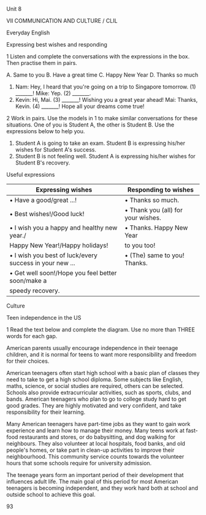Unit 8

VII COMMUNICATION AND CULTURE / CLIL

Everyday English

Expressing best wishes and responding

1 Listen and complete the conversations with the expressions in the box. Then practise them in pairs.

A. Same to you    B. Have a great time    C. Happy New Year    D. Thanks so much

1. Nam: Hey, I heard that you're going on a trip to Singapore tomorrow. (1) _______!
   Mike: Yep. (2) _______.
2. Kevin: Hi, Mai. (3) _______! Wishing you a great year ahead!
   Mai:   Thanks, Kevin. (4) _______! Hope all your dreams come true!

2 Work in pairs. Use the models in 1 to make similar conversations for these situations. One of you is Student A, the other is Student B. Use the expressions below to help you.

1. Student A is going to take an exam. Student B is expressing his/her wishes for Student A's success.
2. Student B is not feeling well. Student A is expressing his/her wishes for Student B's recovery.

Useful expressions

| Expressing wishes | Responding to wishes |
|-------------------|----------------------|
| • Have a good/great ...! | • Thanks so much. |
| • Best wishes!/Good luck! | • Thank you (all) for your wishes. |
| • I wish you a happy and healthy new year./ | • Thanks. Happy New Year |
|   Happy New Year!/Happy holidays! | to you too! |
| • I wish you best of luck/every success in your new ... | • (The) same to you! Thanks. |
| • Get well soon!/Hope you feel better soon/make a | |
|   speedy recovery. | |

Culture

Teen independence in the US

1 Read the text below and complete the diagram. Use no more than THREE words for each gap.

American parents usually encourage independence in their teenage children, and it is normal for teens to want more responsibility and freedom for their choices.

American teenagers often start high school with a basic plan of classes they need to take to get a high school diploma. Some subjects like English, maths, science, or social studies are required, others can be selected. Schools also provide extracurricular activities, such as sports, clubs, and bands. American teenagers who plan to go to college study hard to get good grades. They are highly motivated and very confident, and take responsibility for their learning.

Many American teenagers have part-time jobs as they want to gain work experience and learn how to manage their money. Many teens work at fast-food restaurants and stores, or do babysitting, and dog walking for neighbours. They also volunteer at local hospitals, food banks, and old people's homes, or take part in clean-up activities to improve their neighbourhood. This community service counts towards the volunteer hours that some schools require for university admission.

The teenage years form an important period of their development that influences adult life. The main goal of this period for most American teenagers is becoming independent, and they work hard both at school and outside school to achieve this goal.

93